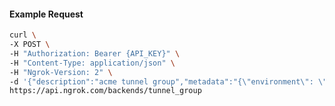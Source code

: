 <!-- Generated by nd gen api-examples. DO NOT EDIT. -->
#### Example Request
```bash
curl \
-X POST \
-H "Authorization: Bearer {API_KEY}" \
-H "Content-Type: application/json" \
-H "Ngrok-Version: 2" \
-d '{"description":"acme tunnel group","metadata":"{\"environment\": \"staging\"}","labels":{"baz":"qux","foo":"bar"}}' \
https://api.ngrok.com/backends/tunnel_group
